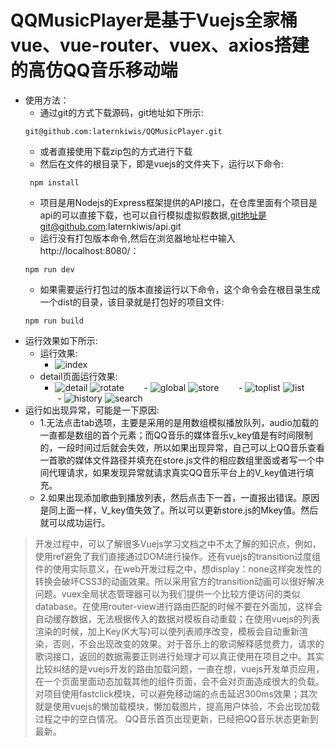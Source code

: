 # QQMusicPlayer是基于Vuejs全家桶vue、vue-router、vuex、axios搭建的高仿QQ音乐移动端
- 使用方法：
    - 通过git的方式下载源码，git地址如下所示:
    ```
    git@github.com:laternkiwis/QQMusicPlayer.git
    ```
    - 或者直接使用下载zip包的方式进行下载
    - 然后在文件的根目录下，即是vuejs的文件夹下，运行以下命令:
    ```
     npm install
    ```
    - 项目是用Nodejs的Express框架提供的API接口，在仓库里面有个项目是api的可以直接下载，也可以自行模拟虚拟假数据,git地址是git@github.com:laternkiwis/api.git
    - 运行没有打包版本命令,然后在浏览器地址栏中输入http://localhost:8080/：
    ```
    npm run dev
    ```
    - 如果需要运行打包过的版本直接运行以下命令，这个命令会在根目录生成一个dist的目录，该目录就是打包好的项目文件:
    ```
    npm run build
    ```
- 运行效果如下所示:
    - 运行效果:
        - ![index](https://github.com/laternkiwis/QQMusicPlayerWebApp/blob/master/Vuejs/screenshot/1.gif)
    - detail页面运行效果:
        - ![detail](https://github.com/laternkiwis/QQMusicPlayerWebApp/blob/master/Vuejs/screenshot/1.PNG) ![rotate](https://github.com/laternkiwis/QQMusicPlayerWebApp/blob/master/Vuejs/screenshot/2.PNG)
        - ![global](https://github.com/laternkiwis/QQMusicPlayerWebApp/blob/master/Vuejs/screenshot/3.PNG) ![store](https://github.com/laternkiwis/QQMusicPlayerWebApp/blob/master/Vuejs/screenshot/4.PNG)
        - ![toplist](https://github.com/laternkiwis/QQMusicPlayerWebApp/blob/master/Vuejs/screenshot/5.jpg) ![list](https://github.com/laternkiwis/QQMusicPlayerWebApp/blob/master/Vuejs/screenshot/6.jpg)
        - ![history](https://github.com/laternkiwis/QQMusicPlayerWebApp/blob/master/Vuejs/screenshot/7.jpg) ![search](https://github.com/laternkiwis/QQMusicPlayerWebApp/blob/master/Vuejs/screenshot/5.PNG)
- 运行如出现异常，可能是一下原因:
    - 1.无法点击tab选项，主要是采用的是用数组模拟播放队列，audio加载的一直都是数组的首个元素；而QQ音乐的媒体音乐v_key值是有时间限制的，一段时间过后就会失效，所以如果出现异常，自己可以上QQ音乐查看一首歌的媒体文件路径并填充在store.js文件的相应数组里面或者写一个中间代理请求，如果发现异常就请求真实QQ音乐平台上的V_key值进行填充。
    - 2.如果出现添加歌曲到播放列表，然后点击下一首，一直报出错误。原因是同上面一样，V_key值失效了。所以可以更新store.js的Mkey值。然后就可以成功运行。
> 开发过程中，可以了解很多Vuejs学习文档之中不太了解的知识点，例如，使用ref避免了我们直接通过DOM进行操作。还有vuejs的transition过度组件的使用实际意义，在web开发过程之中，想display：none这样突发性的转换会破坏CSS3的动画效果。所以采用官方的transition动画可以很好解决问题。vuex全局状态管理器可以为我们提供一个比较方便访问的类似database。在使用router-view进行路由匹配的时候不要在外面加<keep-alive>，这样会自动缓存数据，无法根据传入的数据对模板自动重载；在使用vuejs的列表渲染的时候，加上Key(K大写)可以使列表顺序改变，模板会自动重新渲染，否则，不会出现改变的效果。对于音乐上的歌词解释感觉费力，请求的歌词接口，返回的数据需要正则进行处理才可以真正使用在项目之中。其实比较纠结的是vuejs开发的路由加载问题，一直在想，vuejs开发单页应用，在一个页面里面动态加载其他的组件页面，会不会对页面造成很大的负载。对项目使用fastclick模块，可以避免移动端的点击延迟300ms效果；其次就是使用vuejs的懒加载模块，懒加载图片，提高用户体验，不会出现加载过程之中的空白情况。
> QQ音乐首页出现更新，已经把QQ音乐状态更新到最新。

